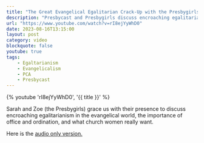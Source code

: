 ```yaml
---
title: "The Great Evangelical Egalitarian Crack-Up with the Presbygirls"
description: "Presbycast and Presbygirls discuss encroaching egalitarianism in the evangelical world, the importance of office and ordination, and what church women really want."
url: "https://www.youtube.com/watch?v=rI8ejYyWhD0"
date: 2023-08-16T13:15:00
layout: post
category: video
blockquote: false
youtube: true
tags:
    - Egaltarianism
    - Evangelicalism
    - PCA
    - Presbycast
---
```


{% youtube 'rI8ejYyWhD0', '{{ title }}' %}

Sarah and Zoe (the Presbygirls) grace us with their presence to discuss encroaching egalitarianism in the evangelical world, the importance of office and ordination, and what church women really want.

Here is the [audio only version.](https://presbycast.libsyn.com/opposing-ecclesial-egalitarianism-wthe-presbygirls)
